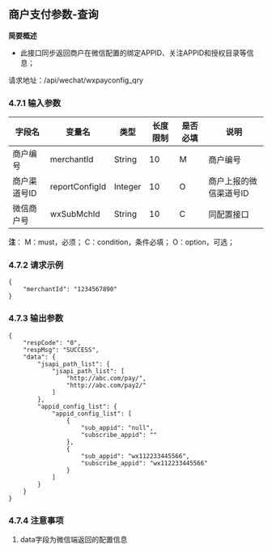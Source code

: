 ## 商户支付参数-查询 ##
**简要概述**

- 此接口同步返回商户在微信配置的绑定APPID、关注APPID和授权目录等信息；

请求地址：/api/wechat/wxpayconfig_qry
### 4.7.1 输入参数 ###
|字段名|变量名|类型|长度限制|是否必填|说明|
|---|---|---|---|---|---|
|商户编号|merchantId|String|10|M|商户编号|
|商户渠道号ID|reportConfigId|Integer|10|O|商户上报的微信渠道号ID|
|微信商户号|wxSubMchId|String|10|C|同配置接口|

**注**：
M：must，必须；
C：condition，条件必填；
O：option，可选；

### 4.7.2 请求示例 ###
```
{
    "merchantId": "1234567890"
}
```
### 4.7.3 输出参数 ###
```
{
    "respCode": "0",
    "respMsg": "SUCCESS",
    "data": {
        "jsapi_path_list": {
            "jsapi_path_list": [
                "http://abc.com/pay/",
                "http://abc.com/pay2/"
            ]
        },
        "appid_config_list": {
            "appid_config_list": [
                {
                    "sub_appid": "null",
                    "subscribe_appid": ""
                },
                {
                    "sub_appid": "wx112233445566",
                    "subscribe_appid": "wx112233445566"
                }
            ]
        }
    }
}
```

### 4.7.4 注意事项 ###
1. data字段为微信端返回的配置信息

